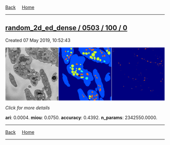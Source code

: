 
[Back](..)&nbsp;&nbsp;&nbsp;&nbsp;&nbsp;[Home](https://leapmanlab.github.io/snapshots)

---

<div class="summary"><a href="0"><h2>random_2d_ed_dense / 0503 / 100 / 0</h2></a><p>Created 07 May 2019, 10:52:43
</p><a href="0"><img src="0/media/summary.png" align="center"></a><p>
<i>Click for more details</i>
</p></div>

**ari**: 0.0004. **miou**: 0.0750. **accuracy**: 0.4392. **n_params**: 2342550.0000. 

---

[Back](..)&nbsp;&nbsp;&nbsp;&nbsp;&nbsp;[Home](https://leapmanlab.github.io/snapshots)

---
